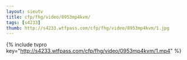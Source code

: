```yaml
--- 
layout: sieutv
title: cfp/fhg/video/0953mp4kvm/
tags: [s4233]
thumb: http://s4233.wtfpass.com/cfp/fhg/video/0953mp4kvm/1.jpg
---
```

{% include tvpro key="http://s4233.wtfpass.com/cfp/fhg/video/0953mp4kvm/1.mp4" %} 
